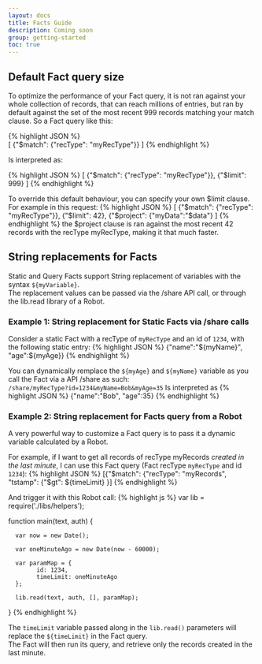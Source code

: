 ```yaml
---
layout: docs
title: Facts Guide
description: Coming soon
group: getting-started
toc: true
---
```


## Default Fact query size

To optimize the performance of your Fact query, it is not ran against your whole collection of records, that can reach millions of entries, but ran by default against the set of the most recent 999 records matching your match clause.
So a Fact query like this:

{% highlight JSON %}  
  [
    {"$match": {"recType": "myRecType"}}
  ]
{% endhighlight %}  

Is interpreted as:  

{% highlight JSON %}
  [
    {"$match": {"recType": "myRecType"}},
    {"$limit": 999}
  ]
{% endhighlight %}

To override this default behaviour, you can specify your own $limit clause.
For example in this request:
{% highlight JSON %}
  [
    {"$match": {"recType": "myRecType"}},
    {"$limit": 42},
    {"$project": {"myData":"$data"}
  ]
{% endhighlight %}
the $project clause is ran against the most recent 42 records with the recType myRecType, making it that much faster.

## String replacements for Facts
Static and Query Facts support String replacement of variables with the syntax ```${myVariable}```.  
The replacement values can be passed via the /share API call, or through the lib.read library of a Robot.

### Example 1: String replacement for Static Facts via /share calls
Consider a static Fact with a recType of ```myRecType``` and an id of ```1234```, with the following static entry:
{% highlight JSON %}
  {"name":"${myName}", "age":${myAge}}
{% endhighlight %}

You can dynamically remplace the ```${myAge}``` and ```${myName}``` variable as you call the Fact via a API /share as such:   
```/share/myRecType?id=1234&myName=Bob&myAge=35```
Is interpreted as 
{% highlight JSON %}
  {"name":"Bob", "age":35}
{% endhighlight %}

### Example 2: String replacement for Facts query from a Robot
A very powerful way to customize a Fact query is to pass it a dynamic variable calculated by a Robot.

For example, if I want to get all records of recType myRecords *created in the last minute*, I can use this Fact query (Fact recType ```myRecType``` and id ```1234```):
{% highlight JSON %}
  [{"$match": {"recType": "myRecords", "tstamp": {"$gt": ${timeLimit} }]
{% endhighlight %} 

And trigger it with this Robot call:
{% highlight js %}
  var lib = require('./libs/helpers');

  function main(text, auth) {
      
      var now = new Date();
      
      var oneMinuteAgo = new Date(now - 60000);

      var paramMap = {
            id: 1234,
            timeLimit: oneMinuteAgo
      }; 
      
      lib.read(text, auth, [], paramMap);
  }
{% endhighlight %}

The ```timeLimit``` variable passed along in the ```lib.read()``` parameters will replace the ```${timeLimit}``` in the Fact query.  
The Fact will then run its query, and retrieve only the records created in the last minute.